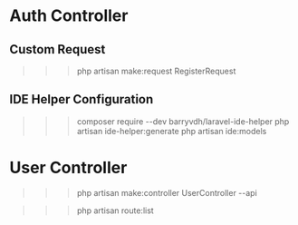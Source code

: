 # Auth Controller
## Custom Request
>>> php artisan make:request RegisterRequest

## IDE Helper Configuration
>>> composer require --dev barryvdh/laravel-ide-helper
>>> php artisan ide-helper:generate
>>> php artisan ide:models

# User Controller
>>> php artisan make:controller UserController --api

>>> php artisan route:list